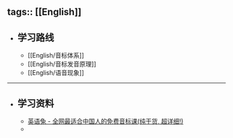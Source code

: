 tags:: [[English]]
---

- ## 学习路线
	- [[English/音标体系]]
	- [[English/音标发音原理]]
	- [[English/语音现象]]
- ---
- ## 学习资料
	- [英语兔 - 全网最适合中国人的免费音标课(纯干货, 超详细!)](https://www.bilibili.com/video/BV1iV411z7Nj?p=1&vd_source=f1fbb083ddef12dcff3388779faac201)
	-